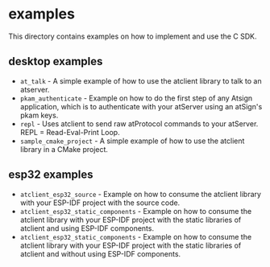 # examples

This directory contains examples on how to implement and use the C SDK.

## desktop examples

- `at_talk` - A simple example of how to use the atclient library to talk to an atserver.
- `pkam_authenticate` - Example on how to do the first step of any Atsign application, which is to authenticate with your atServer using an atSign's pkam keys.
- `repl` - Uses atclient to send raw atProtocol commands to your atServer. REPL = Read-Eval-Print Loop.
- `sample_cmake_project` - A simple example of how to use the atclient library in a CMake project.

## esp32 examples

- `atclient_esp32_source` - Example on how to consume the atclient library with your ESP-IDF project with the source code.
- `atclient_esp32_static_components` - Example on how to consume the atclient library with your ESP-IDF project with the static libraries of atclient and using ESP-IDF components.
- `atclient_esp32_static_components` - Example on how to consume the atclient library with your ESP-IDF project with the static libraries of atclient and without using ESP-IDF components.